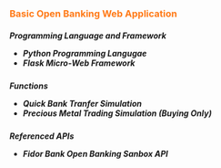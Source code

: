 <h3 style="color: #ff7a17">Basic Open Banking Web Application</h4>

<h5>Programming Language and Framework<br>
  <ul><li>Python Programming Langugae</li>
    <li>Flask Micro-Web Framework</li></ul></h5>

<h5>Functions<br>
  <ul><li>Quick Bank Tranfer Simulation</li>
  <li>Precious Metal Trading Simulation (Buying Only)</li></ul></h5>

<h5>Referenced APIs<br>
  <ul><li>Fidor Bank Open Banking Sanbox API</li></ul></h5>

